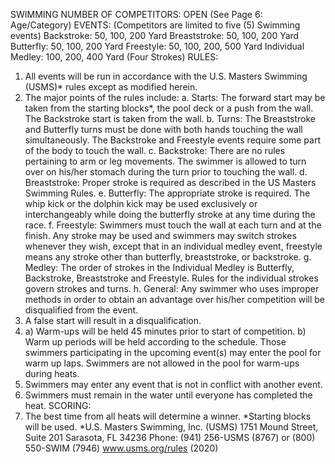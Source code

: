 SWIMMING
NUMBER OF COMPETITORS: OPEN
(See Page 6: Age/Category)
EVENTS: (Competitors are limited to five (5) Swimming events)
Backstroke: 50, 100, 200 Yard
Breaststroke: 50, 100, 200 Yard
Butterfly: 50, 100, 200 Yard
Freestyle: 50, 100, 200, 500 Yard
Individual Medley: 100, 200, 400 Yard (Four Strokes)
RULES:
1. All events will be run in accordance with the U.S. Masters Swimming (USMS)* rules except as modified herein.
2. The major points of the rules include:
a. Starts: The forward start may be taken from the starting blocks*, the pool deck or a push from the wall. The
Backstroke start is taken from the wall.
b. Turns: The Breaststroke and Butterfly turns must be done with both hands touching the wall simultaneously. The
Backstroke and Freestyle events require some part of the body to touch the wall.
c. Backstroke: There are no rules pertaining to arm or leg movements. The swimmer is allowed to turn over on
his/her stomach during the turn prior to touching the wall.
d. Breaststroke: Proper stroke is required as described in the US Masters Swimming Rules.
e. Butterfly: The appropriate stroke is required. The whip kick or the dolphin kick may be used exclusively or
interchangeably while doing the butterfly stroke at any time during the race.
f. Freestyle: Swimmers must touch the wall at each turn and at the finish. Any stroke may be used and swimmers
may switch strokes whenever they wish, except that in an individual medley event, freestyle means any stroke
other than butterfly, breaststroke, or backstroke.
g. Medley: The order of strokes in the Individual Medley is Butterfly, Backstroke, Breaststroke and Freestyle. Rules
for the individual strokes govern strokes and turns.
h. General: Any swimmer who uses improper methods in order to obtain an advantage over his/her competition will
be disqualified from the event.
3. A false start will result in a disqualification.
4. a) Warm-ups will be held 45 minutes prior to start of competition.
b) Warm up periods will be held according to the schedule. Those swimmers participating in the upcoming
event(s) may enter the pool for warm up laps. Swimmers are not allowed in the pool for warm-ups during heats.
5. Swimmers may enter any event that is not in conflict with another event.
6. Swimmers must remain in the water until everyone has completed the heat.
SCORING:
1. The best time from all heats will determine a winner.
*Starting blocks will be used.
*U.S. Masters Swimming, Inc. (USMS)
1751 Mound Street, Suite 201
Sarasota, FL 34236
Phone: (941) 256-USMS (8767) or (800) 550-SWIM (7946)
www.usms.org/rules
(2020)
